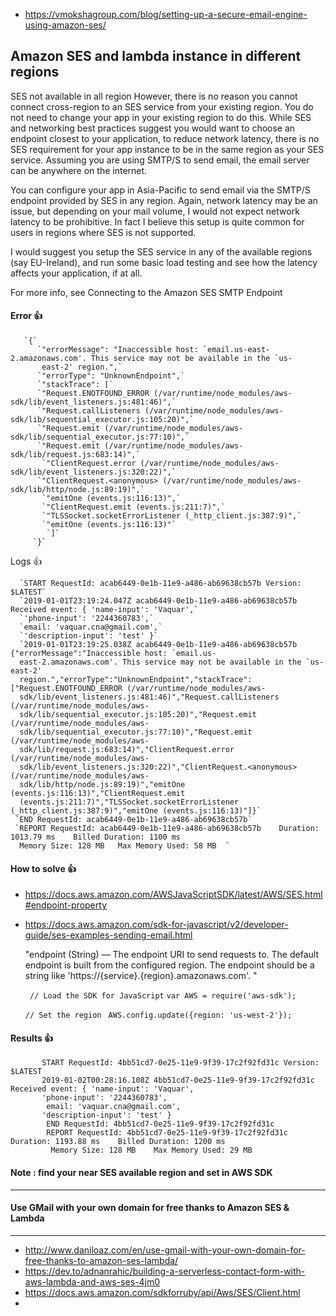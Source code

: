 - https://vmokshagroup.com/blog/setting-up-a-secure-email-engine-using-amazon-ses/

## Amazon SES and lambda instance in different regions

SES not available in all region However, there is no reason you cannot connect cross-region to an SES service from your existing region. You do not need to change your app in your existing region to do this. While SES and networking best practices suggest you would want to choose an endpoint closest to your application, to reduce network latency, there is no SES requirement for your app instance to be in the same region as your SES service. Assuming you are using SMTP/S to send email, the email server can be anywhere on the internet.

You can configure your app in Asia-Pacific to send email via the SMTP/S endpoint provided by SES in any region. Again, network latency may be an issue, but depending on your mail volume, I would not expect network latency to be prohibitive. In fact I believe this setup is quite common for users in regions where SES is not supported.

I would suggest you setup the SES service in any of the available regions (say EU-Ireland), and run some basic load testing and see how the latency affects your application, if at all.

For more info, see Connecting to the Amazon SES SMTP Endpoint


#### Error 👍 

       `{`
          `"errorMessage": "Inaccessible host: `email.us-east-2.amazonaws.com'. This service may not be available in the `us- 
           east-2' region.",`
          `"errorType": "UnknownEndpoint",`
          `"stackTrace": [`
          `"Request.ENOTFOUND_ERROR (/var/runtime/node_modules/aws-sdk/lib/event_listeners.js:481:46)",`
          `"Request.callListeners (/var/runtime/node_modules/aws-sdk/lib/sequential_executor.js:105:20)",`
          `"Request.emit (/var/runtime/node_modules/aws-sdk/lib/sequential_executor.js:77:10)",`
          `"Request.emit (/var/runtime/node_modules/aws-sdk/lib/request.js:683:14)",`
           `"ClientRequest.error (/var/runtime/node_modules/aws-sdk/lib/event_listeners.js:320:22)",`
          `"ClientRequest.<anonymous> (/var/runtime/node_modules/aws-sdk/lib/http/node.js:89:19)",`
           `"emitOne (events.js:116:13)",`
           `"ClientRequest.emit (events.js:211:7)",`
           `"TLSSocket.socketErrorListener (_http_client.js:387:9)",`
           `"emitOne (events.js:116:13)"`
            `]`
         `}`


Logs 👍 

      `START RequestId: acab6449-0e1b-11e9-a486-ab69638cb57b Version: $LATEST`
      `2019-01-01T23:19:24.047Z	acab6449-0e1b-11e9-a486-ab69638cb57b	Received event: { 'name-input': 'Vaquar',`
      `'phone-input': '2244360783',`
      `email: 'vaquar.cna@gmail.com',`
      `'description-input': 'test' }`
      `2019-01-01T23:19:25.038Z	acab6449-0e1b-11e9-a486-ab69638cb57b	{"errorMessage":"Inaccessible host: `email.us- 
      east-2.amazonaws.com'. This service may not be available in the `us-east-2'  
      region.","errorType":"UnknownEndpoint","stackTrace":["Request.ENOTFOUND_ERROR (/var/runtime/node_modules/aws- 
      sdk/lib/event_listeners.js:481:46)","Request.callListeners (/var/runtime/node_modules/aws- 
      sdk/lib/sequential_executor.js:105:20)","Request.emit (/var/runtime/node_modules/aws- 
      sdk/lib/sequential_executor.js:77:10)","Request.emit (/var/runtime/node_modules/aws- 
      sdk/lib/request.js:683:14)","ClientRequest.error (/var/runtime/node_modules/aws- 
      sdk/lib/event_listeners.js:320:22)","ClientRequest.<anonymous> (/var/runtime/node_modules/aws- 
      sdk/lib/http/node.js:89:19)","emitOne (events.js:116:13)","ClientRequest.emit 
      (events.js:211:7)","TLSSocket.socketErrorListener (_http_client.js:387:9)","emitOne (events.js:116:13)"]}`
     `END RequestId: acab6449-0e1b-11e9-a486-ab69638cb57b`
     `REPORT RequestId: acab6449-0e1b-11e9-a486-ab69638cb57b	Duration: 1013.79 ms	Billed Duration: 1100 ms 	 
      Memory Size: 128 MB	Max Memory Used: 58 MB	`


#### How to solve 👍 

- https://docs.aws.amazon.com/AWSJavaScriptSDK/latest/AWS/SES.html#endpoint-property
- https://docs.aws.amazon.com/sdk-for-javascript/v2/developer-guide/ses-examples-sending-email.html


     "endpoint (String) — The endpoint URI to send requests to. The default endpoint is built from the configured 
         region. The endpoint should be a string like 'https://{service}.{region}.amazonaws.com'. "

     ` // Load the SDK for JavaScript`
     `var AWS = require('aws-sdk');`

     `// Set the region `
     `AWS.config.update({region: 'us-west-2'});`


#### Results 👍 

           START RequestId: 4bb51cd7-0e25-11e9-9f39-17c2f92fd31c Version: $LATEST
           2019-01-02T00:28:16.108Z	4bb51cd7-0e25-11e9-9f39-17c2f92fd31c	Received event: { 'name-input': 'Vaquar',
           'phone-input': '2244360783',
            email: 'vaquar.cna@gmail.com',
           'description-input': 'test' }
            END RequestId: 4bb51cd7-0e25-11e9-9f39-17c2f92fd31c
            REPORT RequestId: 4bb51cd7-0e25-11e9-9f39-17c2f92fd31c	Duration: 1193.88 ms	Billed Duration: 1200 ms 	 
             Memory Size: 128 MB	Max Memory Used: 29 MB	


#### Note : find your near SES available region and set in AWS SDK
---------------------------------------------------------
#### Use GMail with your own domain for free thanks to Amazon SES & Lambda

---------------------------------------------------------

- http://www.daniloaz.com/en/use-gmail-with-your-own-domain-for-free-thanks-to-amazon-ses-lambda/
- https://dev.to/adnanrahic/building-a-serverless-contact-form-with-aws-lambda-and-aws-ses-4jm0
- https://docs.aws.amazon.com/sdkforruby/api/Aws/SES/Client.html
- 